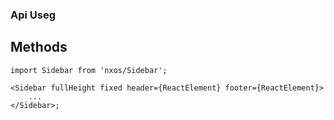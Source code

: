 ### Api Useg

## Methods

```tsx
import Sidebar from 'nxos/Sidebar';

<Sidebar fullHeight fixed header={ReactElement} footer={ReactElement}>
    ...
</Sidebar>;
```
